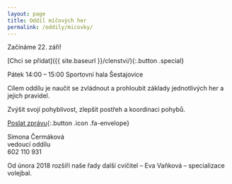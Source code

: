 ```yaml
---
layout: page
title: Oddíl míčových her
permalink: /oddily/micovky/
---
```


Začínáme 22. září!

[Chci se přidat]({{ site.baseurl }}/clenstvi/){:.button .special}

Pátek 14:00 – 15:00
Sportovní hala Šestajovice

Cílem oddílu je naučit se zvládnout a prohloubit základy jednotlivých her a jejich pravidel.

Zvýšit svojí pohyblivost, zlepšit postřeh a koordinaci pohybů.

[Poslat zprávu](#f){:.button .icon .fa-envelope}

Simona Čermáková  
vedoucí oddílu  
602 110 931

Od února 2018 rozšíří naše řady další cvičitel – Eva Vaňková – specializace volejbal.